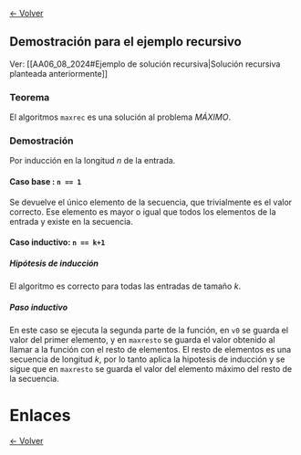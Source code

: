 [<- Volver](../AnalisisAlgoritmos.md)
## Demostración para el ejemplo recursivo

Ver: [[AA06_08_2024#Ejemplo de solución recursiva|Solución recursiva planteada anteriormente]]

### Teorema

El algoritmos `maxrec` es una solución al problema *MÁXIMO*.

### Demostración

Por inducción en la longitud *n* de la entrada.

#### Caso base : `n == 1`

Se devuelve el único elemento de la secuencia, que trivialmente es el valor correcto.
Ese elemento es mayor o igual que todos los elementos de la entrada y existe en la secuencia.

#### Caso inductivo: `n == k+1`

##### Hipótesis de inducción

El algoritmo es correcto para todas las entradas de tamaño *k*.

##### Paso inductivo

En este caso se ejecuta la segunda parte de la función, en `v0` se guarda el valor del primer elemento, y en `maxresto` se guarda el valor obtenido al llamar a la función con el resto de elementos.
El resto de elementos es una secuencia de longitud *k*, por lo tanto aplica la hipotesis de inducción y se sigue que en `maxresto` se guarda el valor del elemento máximo del resto de la secuencia.

# Enlaces

[<- Volver](AA06_08_2024.md)